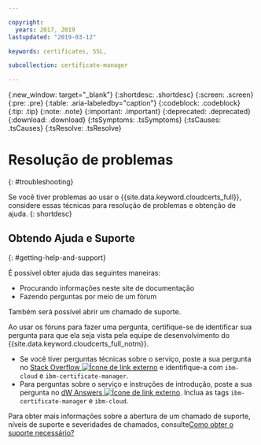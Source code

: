 ```yaml
---

copyright:
  years: 2017, 2019
lastupdated: "2019-03-12"

keywords: certificates, SSL, 

subcollection: certificate-manager

---
```


{:new_window: target="_blank"}
{:shortdesc: .shortdesc}
{:screen: .screen}
{:pre: .pre}
{:table: .aria-labeledby="caption"}
{:codeblock: .codeblock}
{:tip: .tip}
{:note: .note}
{:important: .important}
{:deprecated: .deprecated}
{:download: .download}
{:tsSymptoms: .tsSymptoms}
{:tsCauses: .tsCauses}
{:tsResolve: .tsResolve}

# Resolução de problemas
{: #troubleshooting}

Se você tiver problemas ao usar o {{site.data.keyword.cloudcerts_full}}, considere essas técnicas para resolução de
problemas e obtenção de ajuda.
{: shortdesc}

## Obtendo Ajuda e Suporte
{: #getting-help-and-support}



É possível obter ajuda das seguintes maneiras:

- Procurando informações neste site de documentação
- Fazendo perguntas por meio de um fórum

Também
será possível abrir um chamado de suporte.

Ao usar os fóruns para fazer uma pergunta, certifique-se de identificar sua pergunta para que ela seja vista pela equipe de desenvolvimento do {{site.data.keyword.cloudcerts_full_notm}}.

- Se você tiver perguntas técnicas sobre o serviço, poste a sua pergunta no [Stack Overflow ![Ícone de link externo](../../icons/launch-glyph.svg "Ícone de link externo")](http://stackoverflow.com/search?q=ibm-certificate-manager+ibm-cloud) e identifique-a com `ibm-cloud` e `ibm-certificate-manager`.  
- Para perguntas sobre o serviço e instruções de introdução, poste a sua pergunta no [dW Answers ![Ícone de link externo](../../icons/launch-glyph.svg "Ícone de link externo")](https://developer.ibm.com/answers/search.html?f=&type=question&q=ibm-certificate-manager&q=ibm-cloud). Inclua as tags `ibm-certificate-manager` e `ibm-cloud`.

Para obter mais informações sobre a abertura de um chamado de suporte, níveis de suporte e severidades de chamados, consulte[Como obter o suporte necessário?](/docs/get-support?topic=get-support-getting-customer-support#getting-customer-support)
